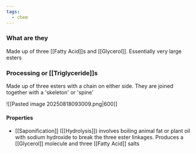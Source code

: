 ```yaml
---
tags:
  - chem
---
```

### What are they
Made up of three [[Fatty Acid]]s and [[Glycerol]]. 
	Essentially very large esters

### Processing or [[Triglyceride]]s
Made up of three esters with a chain on either side. They are joined together with a 'skeleton' or 'spine'

![[Pasted image 20250818093009.png|600]]

#### Properties
- [[Saponification]] ([[Hydrolysis]]) involves boiling animal fat or plant oil with sodium hydroxide to break the three ester linkages.
	Produces a [[Glycerol]] molecule and three [[Fatty Acid]] salts